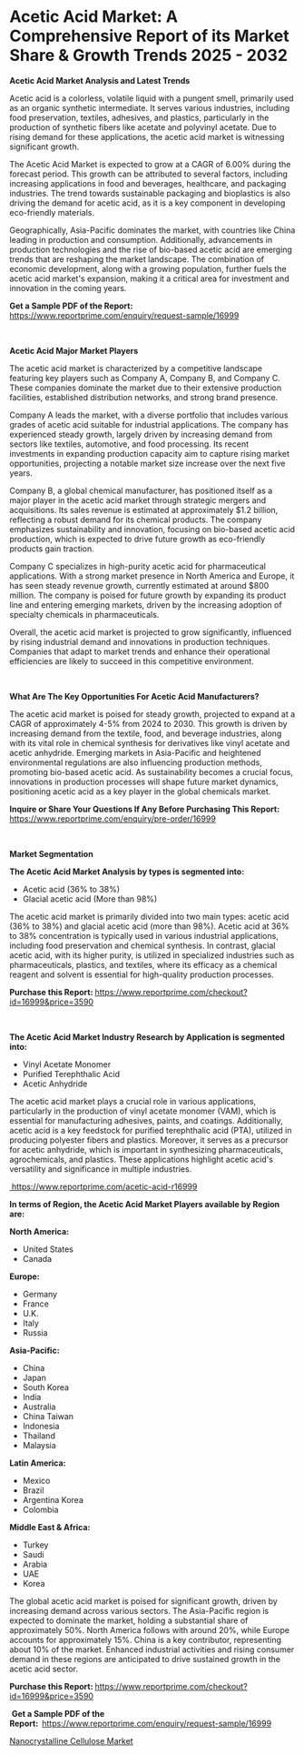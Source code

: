 <p><h1>Acetic Acid Market: A Comprehensive Report of its Market Share & Growth Trends 2025 - 2032</h1></p><p><strong>Acetic Acid Market Analysis and Latest Trends</strong></p>
<p><p>Acetic acid is a colorless, volatile liquid with a pungent smell, primarily used as an organic synthetic intermediate. It serves various industries, including food preservation, textiles, adhesives, and plastics, particularly in the production of synthetic fibers like acetate and polyvinyl acetate. Due to rising demand for these applications, the acetic acid market is witnessing significant growth.</p><p>The Acetic Acid Market is expected to grow at a CAGR of 6.00% during the forecast period. This growth can be attributed to several factors, including increasing applications in food and beverages, healthcare, and packaging industries. The trend towards sustainable packaging and bioplastics is also driving the demand for acetic acid, as it is a key component in developing eco-friendly materials.</p><p>Geographically, Asia-Pacific dominates the market, with countries like China leading in production and consumption. Additionally, advancements in production technologies and the rise of bio-based acetic acid are emerging trends that are reshaping the market landscape. The combination of economic development, along with a growing population, further fuels the acetic acid market's expansion, making it a critical area for investment and innovation in the coming years.</p></p>
<p><strong>Get a Sample PDF of the Report:&nbsp;</strong> <a href="https://www.reportprime.com/enquiry/request-sample/16999?utm_campaign=3107&utm_medium=2&utm_source=Github&utm_content=ia&utm_term=18032025&utm_id=acetic-acid">https://www.reportprime.com/enquiry/request-sample/16999</a></p>
<p>&nbsp;</p>
<p><strong>Acetic Acid Major Market Players</strong></p>
<p><p>The acetic acid market is characterized by a competitive landscape featuring key players such as Company A, Company B, and Company C. These companies dominate the market due to their extensive production facilities, established distribution networks, and strong brand presence.</p><p>Company A leads the market, with a diverse portfolio that includes various grades of acetic acid suitable for industrial applications. The company has experienced steady growth, largely driven by increasing demand from sectors like textiles, automotive, and food processing. Its recent investments in expanding production capacity aim to capture rising market opportunities, projecting a notable market size increase over the next five years.</p><p>Company B, a global chemical manufacturer, has positioned itself as a major player in the acetic acid market through strategic mergers and acquisitions. Its sales revenue is estimated at approximately $1.2 billion, reflecting a robust demand for its chemical products. The company emphasizes sustainability and innovation, focusing on bio-based acetic acid production, which is expected to drive future growth as eco-friendly products gain traction.</p><p>Company C specializes in high-purity acetic acid for pharmaceutical applications. With a strong market presence in North America and Europe, it has seen steady revenue growth, currently estimated at around $800 million. The company is poised for future growth by expanding its product line and entering emerging markets, driven by the increasing adoption of specialty chemicals in pharmaceuticals.</p><p>Overall, the acetic acid market is projected to grow significantly, influenced by rising industrial demand and innovations in production techniques. Companies that adapt to market trends and enhance their operational efficiencies are likely to succeed in this competitive environment.</p></p>
<p>&nbsp;</p>
<p><strong>What Are The Key Opportunities For Acetic Acid Manufacturers?</strong></p>
<p><p>The acetic acid market is poised for steady growth, projected to expand at a CAGR of approximately 4-5% from 2024 to 2030. This growth is driven by increasing demand from the textile, food, and beverage industries, along with its vital role in chemical synthesis for derivatives like vinyl acetate and acetic anhydride. Emerging markets in Asia-Pacific and heightened environmental regulations are also influencing production methods, promoting bio-based acetic acid. As sustainability becomes a crucial focus, innovations in production processes will shape future market dynamics, positioning acetic acid as a key player in the global chemicals market.</p></p>
<p><strong>Inquire or Share Your Questions If Any Before Purchasing This Report:</strong> <a href="https://www.reportprime.com/enquiry/pre-order/16999?utm_campaign=3107&utm_medium=2&utm_source=Github&utm_content=ia&utm_term=18032025&utm_id=acetic-acid">https://www.reportprime.com/enquiry/pre-order/16999</a></p>
<p>&nbsp;</p>
<p><strong>Market Segmentation</strong></p>
<p><strong>The Acetic Acid Market Analysis by types is segmented into:</strong></p>
<p><ul><li>Acetic acid (36% to 38%)</li><li>Glacial acetic acid (More than 98%)</li></ul></p>
<p><p>The acetic acid market is primarily divided into two main types: acetic acid (36% to 38%) and glacial acetic acid (more than 98%). Acetic acid at 36% to 38% concentration is typically used in various industrial applications, including food preservation and chemical synthesis. In contrast, glacial acetic acid, with its higher purity, is utilized in specialized industries such as pharmaceuticals, plastics, and textiles, where its efficacy as a chemical reagent and solvent is essential for high-quality production processes.</p></p>
<p><strong>Purchase this Report:&nbsp;</strong><a href="https://www.reportprime.com/checkout?id=16999&price=3590&utm_campaign=3107&utm_medium=2&utm_source=Github&utm_content=ia&utm_term=18032025&utm_id=acetic-acid">https://www.reportprime.com/checkout?id=16999&price=3590</a></p>
<p>&nbsp;</p>
<p><strong>The Acetic Acid Market Industry Research by Application is segmented into:</strong></p>
<p><ul><li>Vinyl Acetate Monomer</li><li>Purified Terephthalic Acid</li><li>Acetic Anhydride</li></ul></p>
<p><p>The acetic acid market plays a crucial role in various applications, particularly in the production of vinyl acetate monomer (VAM), which is essential for manufacturing adhesives, paints, and coatings. Additionally, acetic acid is a key feedstock for purified terephthalic acid (PTA), utilized in producing polyester fibers and plastics. Moreover, it serves as a precursor for acetic anhydride, which is important in synthesizing pharmaceuticals, agrochemicals, and plastics. These applications highlight acetic acid's versatility and significance in multiple industries.</p></p>
<p><a href="https://www.reportprime.com/acetic-acid-r16999?utm_campaign=3107&utm_medium=2&utm_source=Github&utm_content=ia&utm_term=18032025&utm_id=acetic-acid">&nbsp;https://www.reportprime.com/acetic-acid-r16999</a></p>
<p><strong>In terms of Region, the Acetic Acid Market Players available by Region are:</strong></p>
<p>
    <p> <strong> North America: </strong>
        <ul>
            <li>United States</li>
            <li>Canada</li>
        </ul>
        </p> 
    <p> <strong> Europe: </strong>
        <ul>
            <li>Germany</li>
            <li>France</li>
            <li>U.K.</li>
            <li>Italy</li>
            <li>Russia</li>
        </ul>
        </p> 
    <p> <strong> Asia-Pacific: </strong>
        <ul>
            <li>China</li>
            <li>Japan</li>
            <li>South Korea</li>
            <li>India</li>
            <li>Australia</li>
            <li>China Taiwan</li>
            <li>Indonesia</li>
            <li>Thailand</li>
            <li>Malaysia</li>
        </ul>
        </p> 
    <p> <strong> Latin America: </strong>
        <ul>
            <li>Mexico</li>
            <li>Brazil</li>
            <li>Argentina Korea</li>
            <li>Colombia</li>
        </ul>
        </p> 
    <p> <strong> Middle East & Africa: </strong>
        <ul>
            <li>Turkey</li>
            <li>Saudi</li>
            <li>Arabia</li>
            <li>UAE</li>
            <li>Korea</li>
        </ul>
    </p>
    </p>
<p><p>The global acetic acid market is poised for significant growth, driven by increasing demand across various sectors. The Asia-Pacific region is expected to dominate the market, holding a substantial share of approximately 50%. North America follows with around 20%, while Europe accounts for approximately 15%. China is a key contributor, representing about 10% of the market. Enhanced industrial activities and rising consumer demand in these regions are anticipated to drive sustained growth in the acetic acid sector.</p></p>
<p><strong>Purchase this Report: </strong><a href="https://www.reportprime.com/checkout?id=16999&price=3590&utm_campaign=3107&utm_medium=2&utm_source=Github&utm_content=ia&utm_term=18032025&utm_id=acetic-acid">https://www.reportprime.com/checkout?id=16999&price=3590</a></p>
<p>&nbsp;<strong>Get a Sample PDF of the Report:&nbsp;&nbsp;</strong><a href="https://www.reportprime.com/enquiry/request-sample/16999?utm_campaign=3107&utm_medium=2&utm_source=Github&utm_content=ia&utm_term=18032025&utm_id=acetic-acid">https://www.reportprime.com/enquiry/request-sample/16999</a></p>
<p><strong></strong></p>
<p><p><a href="https://github.com/jenithschijf/Market-Research-Report-List-1/blob/main/nanocrystalline-cellulose-market.md?utm_campaign=3107&utm_medium=2&utm_source=Github&utm_content=ia&utm_term=18032025&utm_id=acetic-acid">Nanocrystalline Cellulose Market</a></p></p>